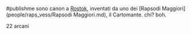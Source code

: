 #publishme 
sono canon a [Rostok](places/Rostok.md), inventati da uno dei [Rapsodi Maggiori](people/raps_vess/Rapsodi Maggiori.md), il Cartomante. chi? boh.

22 arcani  

